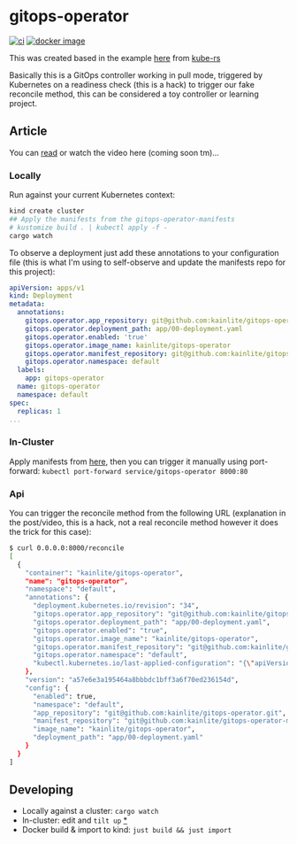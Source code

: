 # gitops-operator
[![ci](https://github.com/kainlite/gitops-operator/actions/workflows/ci.yml/badge.svg)](https://github.com/kainlite/gitops-operator/actions/workflows/ci.yml)
[![docker image](https://img.shields.io/docker/pulls/kainlite/gitops-operator.svg)](
https://hub.docker.com/r/kainlite/gitops-operator/tags/)

This was created based in the example [here](https://github.com/kube-rs/version-rs) from [kube-rs](https://github.com/kube-rs)

Basically this is a GitOps controller working in pull mode, triggered by Kubernetes on a readiness check (this is a
hack) to trigger our fake reconcile method, this can be considered a toy controller or learning project.

## Article
You can [read](https://redbeard.team/en/blog/create-your-own-gitops-controller-with-rust) or watch the video here (coming soon tm)... 

### Locally
Run against your current Kubernetes context:

```sh
kind create cluster
## Apply the manifests from the gitops-operator-manifests 
# kustomize build . | kubectl apply -f -
cargo watch
```

To observe a deployment just add these annotations to your configuration file (this is what I'm using to self-observe
and update the manifests repo for this project):
```yaml
apiVersion: apps/v1
kind: Deployment
metadata:
  annotations:
    gitops.operator.app_repository: git@github.com:kainlite/gitops-operator.git
    gitops.operator.deployment_path: app/00-deployment.yaml
    gitops.operator.enabled: 'true'
    gitops.operator.image_name: kainlite/gitops-operator
    gitops.operator.manifest_repository: git@github.com:kainlite/gitops-operator-manifests.git
    gitops.operator.namespace: default
  labels:
    app: gitops-operator
  name: gitops-operator
  namespace: default
spec:
  replicas: 1
...
```

### In-Cluster
Apply manifests from [here](https://github.com/kainlite/gitops-operator-manifests), then you can trigger it manually using port-forward: `kubectl port-forward service/gitops-operator 8000:80`

### Api
You can trigger the reconcile method from the following URL (explanation in the post/video, this is a hack, not a real
reconcile method however it does the trick for this case):

```sh
$ curl 0.0.0.0:8000/reconcile
[
  {
    "container": "kainlite/gitops-operator",
    "name": "gitops-operator",
    "namespace": "default",
    "annotations": {
      "deployment.kubernetes.io/revision": "34",
      "gitops.operator.app_repository": "git@github.com:kainlite/gitops-operator.git",
      "gitops.operator.deployment_path": "app/00-deployment.yaml",
      "gitops.operator.enabled": "true",
      "gitops.operator.image_name": "kainlite/gitops-operator",
      "gitops.operator.manifest_repository": "git@github.com:kainlite/gitops-operator-manifests.git",
      "gitops.operator.namespace": "default",
      "kubectl.kubernetes.io/last-applied-configuration": "{\"apiVersion\":\"apps/v1\",\"kind\":\"Deployment\",\"metadata\":{\"annotations\":{\"gitops.operator.app_repository\":\"git@github.com:kainlite/gitops-operator.git\",\"gitops.operator.deployment_path\":\"app/00-deployment.yaml\",\"gitops.operator.enabled\":\"true\",\"gitops.operator.image_name\":\"kainlite/gitops-operator\",\"gitops.operator.manifest_repository\":\"git@github.com:kainlite/gitops-operator-manifests.git\",\"gitops.operator.namespace\":\"default\"},\"labels\":{\"app\":\"gitops-operator\",\"argocd.argoproj.io/instance\":\"gitops-operator\"},\"name\":\"gitops-operator\",\"namespace\":\"default\"},\"spec\":{\"replicas\":1,\"selector\":{\"matchLabels\":{\"app\":\"gitops-operator\"}},\"template\":{\"metadata\":{\"labels\":{\"app\":\"gitops-operator\"}},\"spec\":{\"containers\":[{\"image\":\"kainlite/gitops-operator:a57e6e3a195464a8bbbdc1bff3a6f70ed236154d\",\"imagePullPolicy\":\"Always\",\"livenessProbe\":{\"failureThreshold\":5,\"httpGet\":{\"path\":\"/health\",\"port\":\"http\"},\"periodSeconds\":15},\"name\":\"gitops-operator\",\"ports\":[{\"containerPort\":8000,\"name\":\"http\",\"protocol\":\"TCP\"}],\"readinessProbe\":{\"httpGet\":{\"path\":\"/reconcile\",\"port\":\"http\"},\"initialDelaySeconds\":60,\"periodSeconds\":120,\"timeoutSeconds\":60},\"resources\":{\"limits\":{\"cpu\":\"1000m\",\"memory\":\"1024Mi\"},\"requests\":{\"cpu\":\"500m\",\"memory\":\"100Mi\"}},\"volumeMounts\":[{\"mountPath\":\"/home/nonroot/.ssh/id_rsa_demo\",\"name\":\"my-ssh-key\",\"readOnly\":true,\"subPath\":\"ssh-privatekey\"}]}],\"serviceAccountName\":\"gitops-operator\",\"volumes\":[{\"name\":\"my-ssh-key\",\"secret\":{\"items\":[{\"key\":\"ssh-privatekey\",\"path\":\"ssh-privatekey\"}],\"secretName\":\"my-ssh-key\"}}]}}}}\n"
    },
    "version": "a57e6e3a195464a8bbbdc1bff3a6f70ed236154d",
    "config": {
      "enabled": true,
      "namespace": "default",
      "app_repository": "git@github.com:kainlite/gitops-operator.git",
      "manifest_repository": "git@github.com:kainlite/gitops-operator-manifests.git",
      "image_name": "kainlite/gitops-operator",
      "deployment_path": "app/00-deployment.yaml"
    }
  }
]
```

## Developing
- Locally against a cluster: `cargo watch`
- In-cluster: edit and `tilt up` [*](https://tilt.dev/)
- Docker build & import to kind: `just build && just import`
